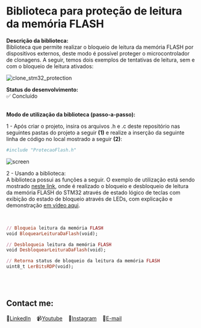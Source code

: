 # Biblioteca para proteção de leitura da memória FLASH

**Descrição da biblioteca:**<br>
Biblioteca que permite realizar o bloqueio de leitura da memória FLASH por dispositivos externos, deste modo é possível proteger o microcontrolador de clonagens.
A seguir, temos dois exemplos de tentativas de leitura, sem e com o bloqueio de leitura ativados:
&nbsp;<br>

![clone_stm32_protection](https://user-images.githubusercontent.com/58537514/160456998-6ea08455-0a68-4321-8bf3-6390b969817a.jpg)

**Status do desenvolvimento:**<br>
✅ Concluído
&nbsp;<br> &nbsp;<br>

**Modo de utilização da biblioteca (passo-a-passo):**

1 - Após criar o projeto, insira os arquivos .h e .c deste repositório nas seguintes pastas do projeto a seguir **(1)** e realize a inserção da seguinte linha de código no local mostrado a seguir **(2)**:
```ruby
#include "ProtecaoFlash.h"
```

![screen](https://user-images.githubusercontent.com/58537514/160458344-5945c9f4-e709-4593-8439-da87e0f97ab2.jpg)

2  - Usando a biblioteca:&nbsp;<br>
A biblioteca possui as funções a seguir. O exemplo de utilização está sendo mostrado [neste link](https://github.com/delpitec/C_STM32_Exemplo_LibProtecaoFlash), onde é realizado o bloqueio e desbloqueio de leitura da memória FLASH do STM32 através de estado lógico de teclas com exibição do estado de bloqueio através de LEDs, com explicação e demonstração [em vídeo aqui](https://www.youtube.com/watch?v=wHxHnztGx1g).

&nbsp;<br>

```ruby
// Bloqueia leitura da memória FLASH
void BloquearLeituraDaFlash(void);

// Desbloqueia leitura da memória FLASH
void DesbloquearLeituraDaFlash(void);

// Retorna status de bloqueio da leitura da memória FLASH
uint8_t LerBitsRDP(void);
```
&nbsp;<br><br>

## Contact me:
💼[LinkedIn](https://br.linkedin.com/in/rafaeldelpino)&nbsp;&nbsp;&nbsp;
📹[Youtube](https://www.youtube.com/delpitec)&nbsp;&nbsp;&nbsp;
📸[Instagram](https://www.instagram.com/delpitec_/)&nbsp;&nbsp;&nbsp;
📧[E-mail](delpitec@gmail.com)&nbsp;&nbsp;&nbsp;